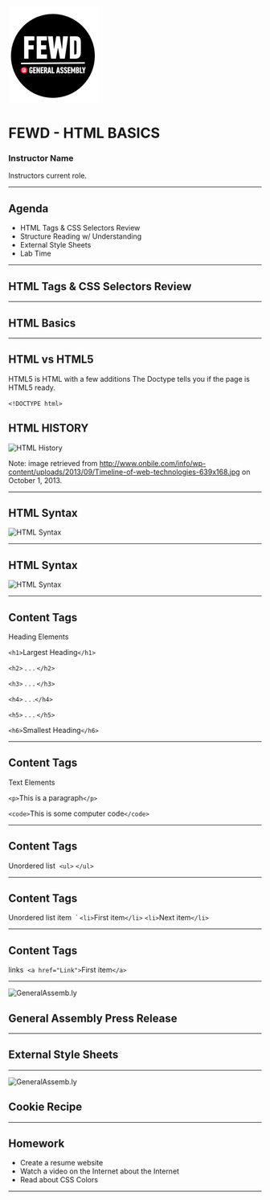 ![GeneralAssemb.ly](../img/icons/FEWD_Logo.png)

# FEWD - HTML BASICS

### Instructor Name

Instructors current role.

---


## Agenda

*	HTML Tags & CSS Selectors Review
*	Structure Reading w/ Understanding
*	External Style Sheets
*	Lab Time

---



## HTML Tags & CSS Selectors Review


---


## HTML Basics

---


## HTML vs HTML5

HTML5 is HTML with a few additions
The Doctype tells you if the page is HTML5 ready.


```<!DOCTYPE html>```


## HTML HISTORY

![HTML History](../img/unit_1/Timeline_of_web_technologies.jpg)

Note:
image retrieved from http://www.onbile.com/info/wp-content/uploads/2013/09/Timeline-of-web-technologies-639x168.jpg on October 1, 2013.

---


## HTML Syntax

![HTML Syntax](../img/unit_1/tags.png)

---

## HTML Syntax

![HTML Syntax](../img/unit_1/tags_attributes.png)

---

## Content Tags

Heading Elements

```<h1>```Largest Heading```</h1>```

```<h2>``` . . . ```</h2>```

```<h3>``` . . . ```</h3>```

```<h4>``` . . .```</h4>```

```<h5>``` . . . ```</h5>```

```<h6>```Smallest Heading```</h6>```

---

## Content Tags

Text Elements

```<p>```This is a paragraph```</p>```

```<code>```This is some computer code```</code>```

---

## Content Tags

Unordered list 
```<ul>``` ```</ul>```

---

## Content Tags

Unordered list item 
`
	```<li>```First item```</li>```
    ```<li>```Next item```</li>```


---

## Content Tags

links 
 ```<a href="Link">```First item```</a>```


---

![GeneralAssemb.ly](../img/icons/code_along.png)
## General Assembly Press Release

---


## External Style Sheets

---


![GeneralAssemb.ly](../img/icons/exercise_icon_md.png)
## Cookie Recipe

---

## Homework

*	Create a resume website
*	Watch a video on the Internet about the Internet
*	Read about CSS Colors

---
